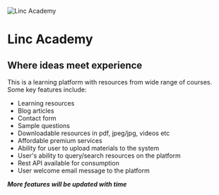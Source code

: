 
![Linc Academy](https://img.icons8.com/color/48/000000/graduation-cap.png)
# Linc Academy

## Where ideas meet experience

This is a learning platform with resources from wide range of courses.
Some key features include:
- Learning resources
- Blog articles
- Contact form
- Sample questions
- Downloadable resources in pdf, jpeg/jpg, videos etc
- Affordable premium services
- Ability for user to upload materials to the system
- User's ability to query/search resources on the platform
- Rest API available for consumption
- User welcome email message to the platform


**_More features will be updated with time_**